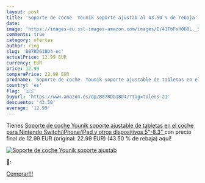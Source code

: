 ```yaml
---
layout: post
title: 'Soporte de coche  Younik soporte ajustab al 43.50 % de rebaja'
date: 
image: 'https://images-eu.ssl-images-amazon.com/images/I/41TbFsH060L._SL200_.jpg'
comments: true
category: ofertas
author: ring
slug: 'B07RDG1BD4-es'
actualPrice: 12.99 EUR
currency: EUR
price: 12.99
comparePrice: 22.99 EUR
prodname: 'Soporte de coche  Younik soporte ajustable de tabletas en el coche para Nintendo Switch/iPhone/iPad y otros dispositivos  5"-8.3" '
country: 'es'
flag: '🇪🇸'
buyurl: 'https://www.amazon.es/dp/B07RDG1BD4/?tag=tolees-21'
descuento: '43.50'
average: '12.99'
---
```


Tienes [Soporte de coche  Younik soporte ajustable de tabletas en el coche para Nintendo Switch/iPhone/iPad y otros dispositivos  5"-8.3" ](https://www.amazon.es/dp/B07RDG1BD4/?tag=tolees-21) con precio final de  12.99 EUR (original: 22.99 EUR) (43.50 %  de rebaja) aqui!

[![Soporte de coche  Younik soporte ajustab](https://images-eu.ssl-images-amazon.com/images/I/41TbFsH060L._SL200_.jpg)](https://www.amazon.es/dp/B07RDG1BD4/?tag=tolees-21)

🔎:


[Comprar!!!](https://www.amazon.es/dp/B07RDG1BD4/?tag=tolees-21)
